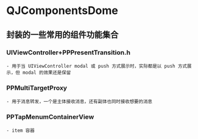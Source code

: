 # QJComponentsDome
## 封装的一些常用的组件功能集合

### UIViewController+PPPresentTransition.h 
    - 用于当 UIViewController modal 或 push 方式展示时，实际都是以 push 方式展示，但 modal 的效果还是保留
    
### PPMultiTargetProxy
    - 用于消息转发，一个是主体接收消息，还有副体也同时接收想要的消息
    
### PPTapMenumContainerView
    - item 容器
